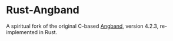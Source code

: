 # Rust-Angband

A spiritual fork of the original C-based [Angband](https://angband.github.io/angband), version 4.2.3, re-implemented in Rust.